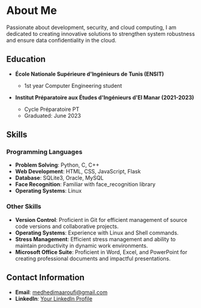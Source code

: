 # About Me

Passionate about development, security, and cloud computing, I am dedicated to creating innovative solutions to strengthen system robustness and ensure data confidentiality in the cloud.

## Education

- **École Nationale Supérieure d'Ingénieurs de Tunis (ENSIT)**
  - 1st year Computer Engineering student

- **Institut Préparatoire aux Études d'Ingénieurs d'El Manar (2021-2023)**
  - Cycle Préparatoire PT
  - Graduated: June 2023

## Skills

### Programming Languages
- **Problem Solving**: Python, C, C++
- **Web Development**: HTML, CSS, JavaScript, Flask
- **Database**: SQLite3, Oracle, MySQL
- **Face Recognition**: Familiar with face_recognition library
- **Operating Systems**: Linux

### Other Skills
- **Version Control**: Proficient in Git for efficient management of source code versions and collaborative projects.
- **Operating Systems**: Experience with Linux and Shell commands.
- **Stress Management**: Efficient stress management and ability to maintain productivity in dynamic work environments.
- **Microsoft Office Suite**: Proficient in Word, Excel, and PowerPoint for creating professional documents and impactful presentations.

## Contact Information

- **Email**: [medhedimaaroufi@gmail.com](mailto:medhedimaaroufi@gmail.com)
- **LinkedIn**: [Your LinkedIn Profile](www.linkedin.com/in/yourprofile/](https://www.linkedin.com/in/mohamed-hedi-maaroufi-72a096228/)https://www.linkedin.com/in/mohamed-hedi-maaroufi-72a096228/)
